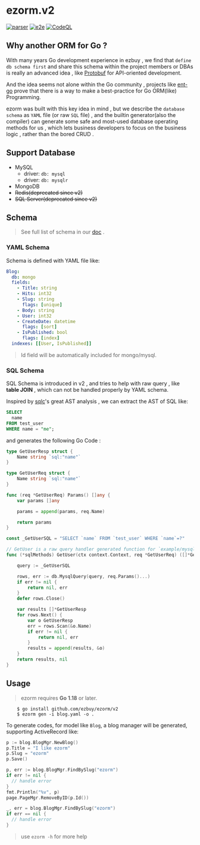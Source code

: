 # ezorm.v2

[![parser](https://github.com/ezbuy/ezorm/workflows/parser/badge.svg)](https://github.com/ezbuy/ezorm/actions/workflows/parser.yml)
[![e2e](https://github.com/ezbuy/ezorm/workflows/e2e/badge.svg)](https://github.com/ezbuy/ezorm/actions/workflows/e2e.yml)
[![CodeQL](https://github.com/ezbuy/ezorm/workflows/CodeQL/badge.svg)](https://github.com/ezbuy/ezorm/actions/workflows/codeql.yml)


## Why another ORM for Go ?

With many years Go development experience in ezbuy , we find that `define db schema first` and share this schema within the project members or DBAs is really an advanced idea , like [Protobuf](https://developers.google.com/protocol-buffers) for API-oriented development.

And the idea seems not alone within the Go community , projects like [ent-go](https://entgo.io/) prove that there is a way to make a best-practice for Go ORM(like) Programming.

ezorm was built with this key idea in mind , but we describe the `database schema` as `YAML` file (or raw `SQL` file) , and the builtin generator(also the compiler) can generate some safe and most-used database operating methods for us , which lets business developers to focus on the business logic , rather than the bored CRUD .

## Support Database

* MySQL
	* driver: `db: mysql`
	* driver: `db: mysqlr`
* MongoDB
* ~~Redis(deprecated since v2)~~
* ~~SQL Server(deprecated since v2)~~

## Schema

> See full list of schema in our [doc](doc/schema/) .

### YAML Schema

Schema is defined with YAML file like:

```yaml
Blog:
  db: mongo
  fields:
    - Title: string
    - Hits: int32
    - Slug: string
      flags: [unique]
    - Body: string
    - User: int32
    - CreateDate: datetime
      flags: [sort]
    - IsPublished: bool
      flags: [index]
  indexes: [[User, IsPublished]]
```

> Id field will be automatically included for mongo/mysql.

### SQL Schema

SQL Schema is introduced in v2 , and tries to help with raw query , like **table JOIN** , which can not be handled properly by YAML schema.

Inspired by [sqlc](https://github.com/kyleconroy/sqlc)'s great AST analysis , we can extract the AST of SQL like:

```SQL
SELECT
  name
FROM test_user
WHERE name = "me";
```

and generates the following Go Code :

```go
type GetUserResp struct {
	Name string `sql:"name"`
}

type GetUserReq struct {
	Name string `sql:"name"`
}

func (req *GetUserReq) Params() []any {
	var params []any

	params = append(params, req.Name)

	return params
}

const _GetUserSQL = "SELECT `name` FROM `test_user` WHERE `name`=?"

// GetUser is a raw query handler generated function for `example/mysql_people/sqls/get_user.sql`.
func (*sqlMethods) GetUser(ctx context.Context, req *GetUserReq) ([]*GetUserResp, error) {

	query := _GetUserSQL

	rows, err := db.MysqlQuery(query, req.Params()...)
	if err != nil {
		return nil, err
	}
	defer rows.Close()

	var results []*GetUserResp
	for rows.Next() {
		var o GetUserResp
		err = rows.Scan(&o.Name)
		if err != nil {
			return nil, err
		}
		results = append(results, &o)
	}
	return results, nil
}
```

## Usage

> ezorm requires **Go 1.18** or later.

```shell
	$ go install github.com/ezbuy/ezorm/v2
	$ ezorm gen -i blog.yaml -o .
```

To generate codes, for model like `Blog`, a blog manager will be generated, supporting ActiveRecord like:

```go
p := blog.BlogMgr.NewBlog()
p.Title = "I like ezorm"
p.Slug = "ezorm"
p.Save()

p, err := blog.BlogMgr.FindBySlug("ezorm")
if err != nil {
  // handle error
}
fmt.Println("%v", p)
page.PageMgr.RemoveByID(p.Id())

_, err = blog.BlogMgr.FindBySlug("ezorm")
if err == nil {
  // handle error
}
  ```

> use `ezorm -h` for more help

